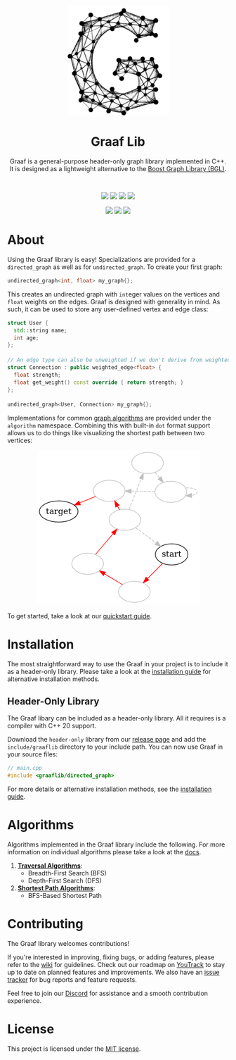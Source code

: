 <p align="center"><img src="docs/static/img/graaf.png"></p>
<h1 align="center">Graaf Lib</h1>

<p align="center">
  Graaf is a general-purpose header-only graph library implemented in C++. It is designed as a lightweight alternative to the <a href="https://www.boost.org/doc/libs/1_82_0/libs/graph/doc/index.html">Boost Graph Library (BGL)</a>.
</p>

<br/>

<p align="center">
  <a href="https://github.com/bobluppes/graaf/actions/workflows/main-ci.yml"><img src="https://github.com/bobluppes/graaf/actions/workflows/main-ci.yml/badge.svg" height="20"></a>
  <a href="https://codecov.io/github/bobluppes/graaf"><img src="https://codecov.io/github/bobluppes/graaf/branch/main/graph/badge.svg?token=ZFBLNFN39C" height="20"></a>
  <a href="https://bobluppes.github.io/graaf/"><img src="https://img.shields.io/badge/user_docs-docusaurus-%23ff69b4" height="20"></a>
  <a href="https://github.com/bobluppes/graaf/wiki"><img src="https://img.shields.io/badge/contributer_docs-wiki-9cf" height="20"></a>
</p>

<p align="center">
  <a href="https://discord.gg/cGczwRHJ9K"><img src="https://img.shields.io/badge/chat-discord-%237289DA?style=flat&logo=discord&labelColor=white" height="20"></a>
  <a href="https://GitHub.com/bobluppes/graaf/releases/"><img src="https://img.shields.io/github/v/release/bobluppes/graaf?color=%23F7DE3A&include_prereleases"></a>
  <a href="LICENSE.md"><img src="https://img.shields.io/badge/license-MIT-black" height="20"></a>
</p>

<p align="center">
  
</p>

# About
Using the Graaf library is easy! Specializations are provided for a `directed_graph` as well as for `undirected_graph`. To create your first graph: 

```c++
undirected_graph<int, float> my_graph{};
```

This creates an undirected graph with `int`eger values on the vertices and `float` weights on the edges. Graaf is designed with generality in mind. As such, it can be used to store any user-defined vertex and edge class:

```c++
struct User {
  std::string name;
  int age;
};

// An edge type can also be unweighted if we don't derive from weighted_edge
struct Connection : public weighted_edge<float> {
  float strength;
  float get_weight() const override { return strength; }
};

undirected_graph<User, Connection> my_graph{};
```

Implementations for common [graph algorithms](#algorithms) are provided under the `algorithm` namespace. Combining this with built-in `dot` format support allows us to do things like visualizing the shortest path between two vertices:

<center>
<img src="docs/static/img/graph_example.png">
</center>

To get started, take a look at our [quickstart guide]().

# Installation
The most straightforward way to use the Graaf in your project is to include it as a header-only library. Please take a look at the [installation guide]() for alternative installation methods.

## Header-Only Library
The Graaf libary can be included as a header-only library. All it requires is a compiler with C++ 20 support.

Download the `header-only` library from our [release page](https://github.com/bobluppes/graaf/releases) and add the `include/graaflib` directory to your include path. You can now use Graaf in your source files:

```c++
// main.cpp
#include <graaflib/directed_graph>
```

For more details or alternative installation methods, see the [installation guide](https://bobluppes.github.io/graaf/docs/quickstart/quickstart-basics/installation).

# Algorithms
Algorithms implemented in the Graaf library include the following. For more information on individual algorithms please take a look at the [docs](https://bobluppes.github.io/graaf/docs/algorithms/Intro).

1. [**Traversal Algorithms**](https://bobluppes.github.io/graaf/docs/category/traversal-algorithms):
    - Breadth-First Search (BFS)
    - Depth-First Search (DFS)
2. [**Shortest Path Algorithms**](https://bobluppes.github.io/graaf/docs/category/shortest-path-algorithms):
    - BFS-Based Shortest Path

# Contributing
The Graaf library welcomes contributions! 

If you're interested in improving, fixing bugs, or adding features, please refer to the [wiki](https://github.com/bobluppes/graaf/wiki) for guidelines. Check out our roadmap on [YouTrack](https://graaf.youtrack.cloud/agiles/147-2/current) to stay up to date on planned features and improvements. We also have an [issue tracker](https://github.com/bobluppes/graaf/issues) for bug reports and feature requests. 

Feel free to join our [Discord](https://discord.gg/cGczwRHJ9K) for assistance and a smooth contribution experience.

# License
This project is licensed under the [MIT license](LICENSE.md).
